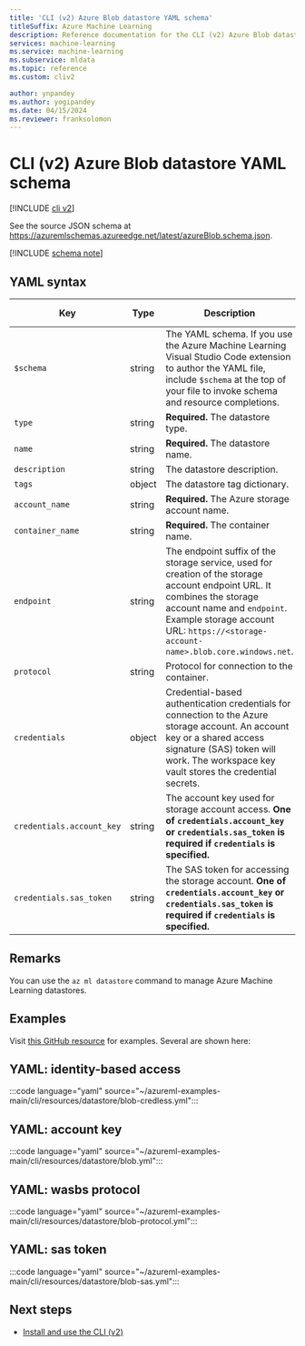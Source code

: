 ```yaml
---
title: 'CLI (v2) Azure Blob datastore YAML schema'
titleSuffix: Azure Machine Learning
description: Reference documentation for the CLI (v2) Azure Blob datastore YAML schema.
services: machine-learning
ms.service: machine-learning
ms.subservice: mldata
ms.topic: reference
ms.custom: cliv2

author: ynpandey
ms.author: yogipandey
ms.date: 04/15/2024
ms.reviewer: franksolomon
---
```


# CLI (v2) Azure Blob datastore YAML schema

[!INCLUDE [cli v2](includes/machine-learning-cli-v2.md)]

See the source JSON schema at https://azuremlschemas.azureedge.net/latest/azureBlob.schema.json.

[!INCLUDE [schema note](includes/machine-learning-preview-old-json-schema-note.md)]

## YAML syntax

| Key | Type | Description | Allowed values | Default value |
| --- | ---- | ----------- | -------------- | ------- |
| `$schema` | string | The YAML schema. If you use the Azure Machine Learning Visual Studio Code extension to author the YAML file, include `$schema` at the top of your file to invoke schema and resource completions. | | |
| `type` | string | **Required.** The datastore type. | `azure_blob` | |
| `name` | string | **Required.** The datastore name. | | |
| `description` | string |  The datastore description. | | |
| `tags` | object | The datastore tag dictionary. | | |
| `account_name` | string | **Required.** The Azure storage account name. | | |
| `container_name` | string | **Required.** The container name. | | |
| `endpoint` | string | The endpoint suffix of the storage service, used for creation of the storage account endpoint URL. It combines the storage account name and `endpoint`. Example storage account URL: `https://<storage-account-name>.blob.core.windows.net`. | | `core.windows.net` |
| `protocol` | string | Protocol for connection to the container. | `https`, `wasbs` | `https` |
| `credentials` | object | Credential-based authentication credentials for connection to the Azure storage account. An account key or a shared access signature (SAS) token will work. The workspace key vault stores the credential secrets. | | |
| `credentials.account_key` | string | The account key used for storage account access. **One of `credentials.account_key` or `credentials.sas_token` is required if `credentials` is specified.** | | |
| `credentials.sas_token` | string | The SAS token for accessing the storage account. **One of `credentials.account_key` or `credentials.sas_token` is required if `credentials` is specified.** | | |

## Remarks

You can use the `az ml datastore` command to manage Azure Machine Learning datastores.

## Examples

Visit [this GitHub resource](https://github.com/Azure/azureml-examples/tree/main/cli/resources/datastore) for examples. Several are shown here:

## YAML: identity-based access

:::code language="yaml" source="~/azureml-examples-main/cli/resources/datastore/blob-credless.yml":::

## YAML: account key

:::code language="yaml" source="~/azureml-examples-main/cli/resources/datastore/blob.yml":::

## YAML: wasbs protocol

:::code language="yaml" source="~/azureml-examples-main/cli/resources/datastore/blob-protocol.yml":::

## YAML: sas token

:::code language="yaml" source="~/azureml-examples-main/cli/resources/datastore/blob-sas.yml":::

## Next steps

- [Install and use the CLI (v2)](how-to-configure-cli.md)
